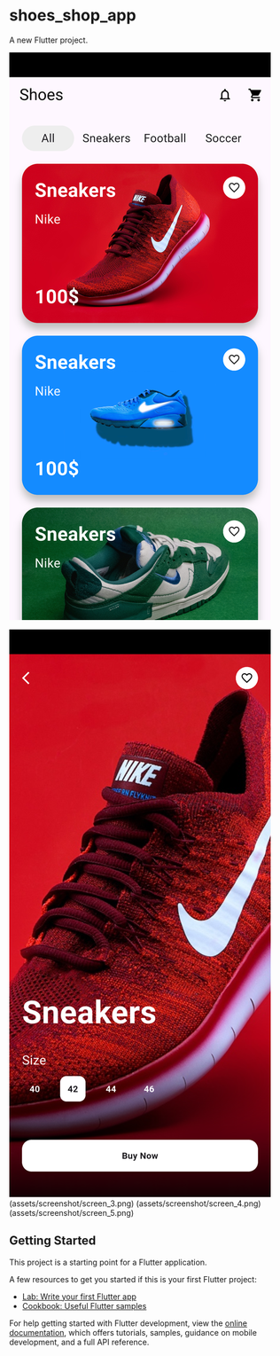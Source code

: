 # shoes_shop_app

A new Flutter project.



![Home](assets/screenshot/screen_1.png)


![Detail](assets/screenshot/screen_2.png)
(assets/screenshot/screen_3.png)
(assets/screenshot/screen_4.png)
(assets/screenshot/screen_5.png)
## Getting Started

This project is a starting point for a Flutter application.

A few resources to get you started if this is your first Flutter project:

- [Lab: Write your first Flutter app](https://docs.flutter.dev/get-started/codelab)
- [Cookbook: Useful Flutter samples](https://docs.flutter.dev/cookbook)

For help getting started with Flutter development, view the
[online documentation](https://docs.flutter.dev/), which offers tutorials,
samples, guidance on mobile development, and a full API reference.
